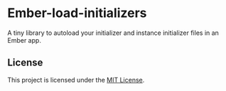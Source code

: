 Ember-load-initializers
==============================================================================

A tiny library to autoload your initializer and instance initializer files in an Ember app. 

License
------------------------------------------------------------------------------

This project is licensed under the [MIT License](LICENSE.md).
